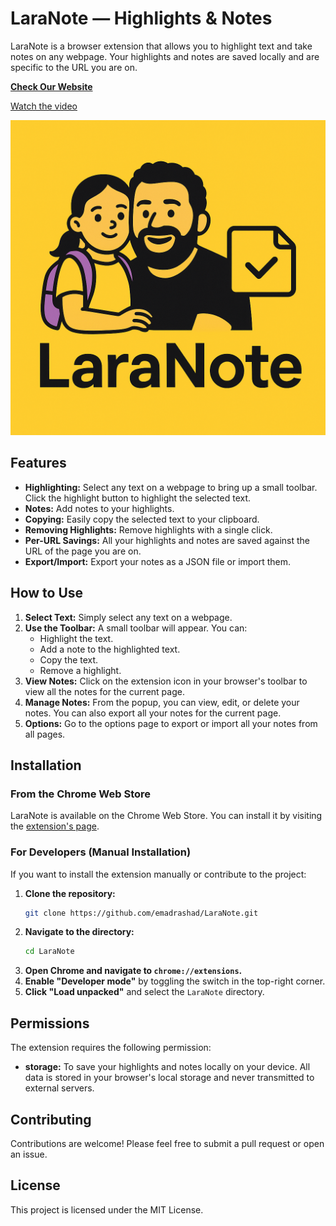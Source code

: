 # LaraNote — Highlights & Notes

LaraNote is a browser extension that allows you to highlight text and take notes on any webpage. Your highlights and notes are saved locally and are specific to the URL you are on.

<a href="https://emadrashad.github.io/LaraNote/" target="_blank"><strong>Check Our Website</strong></a>

<a href="https://www.youtube.com/watch?v=YD4A_fTl7t0" target="_blank">Watch the video</a>

![LaraNote screenshot](icons/Laranote-main.png)

## Features

* **Highlighting:** Select any text on a webpage to bring up a small toolbar. Click the highlight button to highlight the selected text.
* **Notes:** Add notes to your highlights.
* **Copying:** Easily copy the selected text to your clipboard.
* **Removing Highlights:** Remove highlights with a single click.
* **Per-URL Savings:** All your highlights and notes are saved against the URL of the page you are on.
* **Export/Import:** Export your notes as a JSON file or import them.

## How to Use

1. **Select Text:** Simply select any text on a webpage.
2. **Use the Toolbar:** A small toolbar will appear. You can:
   * Highlight the text.
   * Add a note to the highlighted text.
   * Copy the text.
   * Remove a highlight.
3. **View Notes:** Click on the extension icon in your browser's toolbar to view all the notes for the current page.
4. **Manage Notes:** From the popup, you can view, edit, or delete your notes. You can also export all your notes for the current page.
5. **Options:** Go to the options page to export or import all your notes from all pages.

## Installation

### From the Chrome Web Store

LaraNote is available on the Chrome Web Store. You can install it by visiting the [extension&#39;s page](https://chrome.google.com/webstore/detail/your-extension-id-here).

### For Developers (Manual Installation)

If you want to install the extension manually or contribute to the project:

1. **Clone the repository:**
   ```bash
   git clone https://github.com/emadrashad/LaraNote.git
   ```
2. **Navigate to the directory:**
   ```bash
   cd LaraNote
   ```
3. **Open Chrome and navigate to `chrome://extensions`.**
4. **Enable "Developer mode"** by toggling the switch in the top-right corner.
5. **Click "Load unpacked"** and select the `LaraNote` directory.

## Permissions

The extension requires the following permission:
* **storage:** To save your highlights and notes locally on your device. All data is stored in your browser's local storage and never transmitted to external servers.

## Contributing

Contributions are welcome! Please feel free to submit a pull request or open an issue.

## License

This project is licensed under the MIT License.

